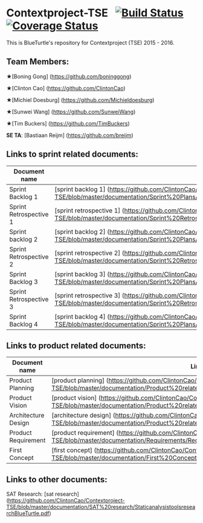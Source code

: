 # Contextproject-TSE &nbsp; [![Build Status](https://travis-ci.org/ClintonCao/Contextproject-TSE.svg?branch=master)](https://travis-ci.org/ClintonCao/Contextproject-TSE) [![Coverage Status](https://coveralls.io/repos/github/ClintonCao/Contextproject-TSE/badge.svg?branch=master)](https://coveralls.io/github/ClintonCao/Contextproject-TSE?branch=master)
This is BlueTurtle's repository for Contextproject (TSE) 2015 - 2016. 

## Team Members:

★[Boning Gong] (https://github.com/boninggong)

★[Clinton Cao] (https://github.com/ClintonCao)

★[Michiel Doesburg] (https://github.com/Michieldoesburg)

★[Sunwei Wang] (https://github.com/SunweiWang)

★[Tim Buckers] (https://github.com/TimBuckers)

**SE TA**: [Bastiaan Reijm] (https://github.com/breijm)


## Links to sprint related documents:

| Document name |   Link                         |
|-------|--------------------------------------|
| Sprint Backlog 1 | [sprint backlog 1] (https://github.com/ClintonCao/Contextproject-TSE/blob/master/documentation/Sprint%20Plans/SprintBacklog1(BlueTurtle).pdf) |
| Sprint Retrospective 1 | [sprint retrospective 1] (https://github.com/ClintonCao/Contextproject-TSE/blob/master/documentation/Sprint%20Retrospectives/SprintRetrospective1(BlueTurtle).pdf)|
| Sprint backlog 2 | [sprint backlog 2] (https://github.com/ClintonCao/Contextproject-TSE/blob/master/documentation/Sprint%20Plans/SprintBacklog2(BlueTurtle).pdf)|
|Sprint Retrospective 2 | [sprint retrospective 2] (https://github.com/ClintonCao/Contextproject-TSE/blob/master/documentation/Sprint%20Retrospectives/SprintRetrospective2(BlueTurtle).pdf)|
|Sprint Backlog 3 | [sprint backlog 3] (https://github.com/ClintonCao/Contextproject-TSE/blob/master/documentation/Sprint%20Plans/SprintBacklog3(BlueTurtle).pdf)|
|Sprint Retrospective 3 | [sprint retrospective 3] (https://github.com/ClintonCao/Contextproject-TSE/blob/master/documentation/Sprint%20Retrospectives/SprintRetrospective3%28BlueTurtle%29.pdf)|
|Sprint Backlog 4 | [sprint backlog 4] (https://github.com/ClintonCao/Contextproject-TSE/blob/master/documentation/Sprint%20Plans/SprintBacklog4%28BlueTurtle%29.pdf)|


## Links to product related documents:

| Document name |   Link                       |
|-------|--------------------------------------|
|Product Planning | [product planning]  (https://github.com/ClintonCao/Contextproject-TSE/blob/master/documentation/Product%20related%20documents/ProductPlanningBlueTurtle.pdf)|
|Product Vision | [product vision] (https://github.com/ClintonCao/Contextproject-TSE/blob/master/documentation/Product%20related%20documents/ProductVisionBlueTurtle.pdf)|
|Architecture Design  | [architecture design] (https://github.com/ClintonCao/Contextproject-TSE/blob/master/documentation/Product%20related%20documents/ArchitectureDesign.pdf)|
|Product Requirement | [product requirement] (https://github.com/ClintonCao/Contextproject-TSE/blob/master/documentation/Requirements/RequirementsSoftwareVisualizationToolBlueTurtle.pdf)|
|First Concept  | [first concept] (https://github.com/ClintonCao/Contextproject-TSE/blob/master/documentation/First%20Concept/FirstConceptBlueTurtle.pdf) |

## Links to other documents:

SAT Research: [sat research] (https://github.com/ClintonCao/Contextproject-TSE/blob/master/documentation/SAT%20research/StaticanalysistoolsresearchBlueTurtle.pdf)
